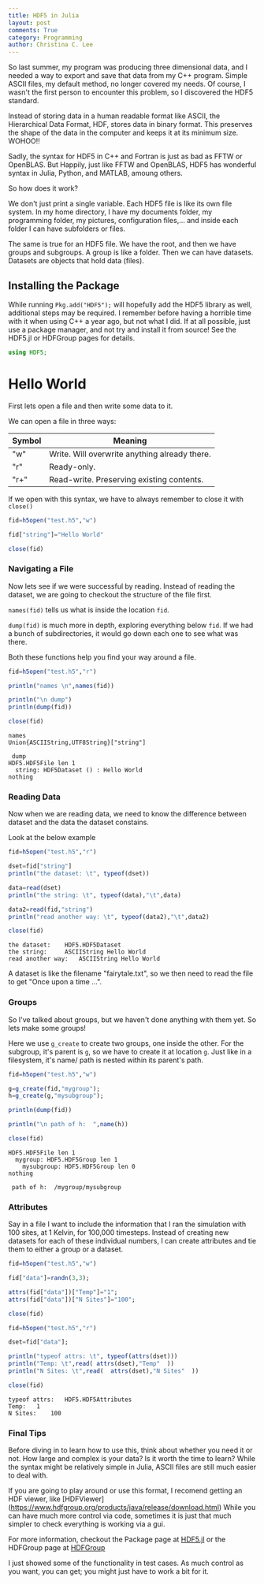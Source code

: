 ```yaml
---
title: HDF5 in Julia
layout: post
comments: True
category: Programming
author: Christina C. Lee
---
```


So last summer, my program was producing three dimensional data, and I needed a way to export and save that data from my C++ program.  Simple ASCII files, my default method, no longer covered my needs.  Of course, I wasn't the first person to encounter this problem, so I discovered the HDF5 standard.

Instead of storing data in a human readable format like ASCII, the Hierarchical Data Format, HDF, stores data in binary format.  This preserves the shape of the data in the computer and keeps it at its minimum size.  WOHOO!!

Sadly, the syntax for HDF5 in C++ and Fortran is just as bad as FFTW or OpenBLAS.  But Happily, just like FFTW and OpenBLAS, HDF5 has wonderful syntax in Julia, Python, and MATLAB, amoung others.

So how does it work?

We don't just print a single variable.  Each HDF5 file is like its own file system.  In my home directory, I have my documents folder, my programming folder, my pictures, configuration files,... and inside each folder I can have subfolders or files.

The same is true for an HDF5 file.  We have the root, and then we have groups and subgroups.  A group is like a folder.  Then we can have datasets. Datasets are objects that hold data (files).


## Installing the Package

While running `Pkg.add("HDF5");` will hopefully add the HDF5 library as well, additional steps may be required.  I remember before having a horrible time with it when using C++ a year ago, but not what I did.  If at all possible, just use a package manager, and not try and install it from source! See the HDF5.jl or HDFGroup pages for details.



```julia
using HDF5;
```

# Hello World
First lets open a file and then write some data to it.

We can open a file in three ways:

|Symbol| Meaning|
|-----| ------|
|"w"| Write.  Will overwrite anything already there.|
|"r" |Ready-only.|
|"r+"| Read-write. Preserving existing contents. |

If we open with this syntax, we have to always remember to close it with `close()`


```julia
fid=h5open("test.h5","w")

fid["string"]="Hello World"

close(fid)
```

### Navigating a File

Now lets see if we were successful by reading.  Instead of reading the dataset, we are going to checkout the structure of the file first.

`names(fid)` tells us what is inside the location `fid`.

`dump(fid)` is much more in depth, exploring everything below `fid`.  If we had a bunch of subdirectories, it would go down each one to see what was there.

Both these functions help you find your way around a file.


```julia
fid=h5open("test.h5","r")

println("names \n",names(fid))

println("\n dump")
println(dump(fid))

close(fid)
```

    names
    Union{ASCIIString,UTF8String}["string"]

     dump
    HDF5.HDF5File len 1
      string: HDF5Dataset () : Hello World
    nothing


### Reading Data
Now when we are reading data, we need to know the difference between dataset and the data the dataset constains.

Look at the below example


```julia
fid=h5open("test.h5","r")

dset=fid["string"]
println("the dataset: \t", typeof(dset))

data=read(dset)
println("the string: \t", typeof(data),"\t",data)

data2=read(fid,"string")
println("read another way: \t", typeof(data2),"\t",data2)

close(fid)
```

    the dataset: 	HDF5.HDF5Dataset
    the string: 	ASCIIString	Hello World
    read another way: 	ASCIIString	Hello World


A dataset is like the filename "fairytale.txt", so we then need to read the file to get "Once upon a time ...".

### Groups
So I've talked about groups, but we haven't done anything with them yet. So lets make some groups!

Here we use `g_create` to create two groups, one inside the other.  For the subgroup, it's parent is `g`, so we have to create it at location `g`.  Just like in a filesystem, it's name/ path is nested within its parent's path.


```julia
fid=h5open("test.h5","w")

g=g_create(fid,"mygroup");
h=g_create(g,"mysubgroup");

println(dump(fid))

println("\n path of h:  ",name(h))

close(fid)
```

    HDF5.HDF5File len 1
      mygroup: HDF5.HDF5Group len 1
        mysubgroup: HDF5.HDF5Group len 0
    nothing

     path of h:  /mygroup/mysubgroup





### Attributes

Say in a file I want to include the information that I ran the simulation with 100 sites, at 1 Kelvin, for 100,000 timesteps.  Instead of creating new datasets for each of these individual numbers, I can create attributes and tie them to either a group or a dataset.


```julia
fid=h5open("test.h5","w")

fid["data"]=randn(3,3);

attrs(fid["data"])["Temp"]="1";
attrs(fid["data"])["N Sites"]="100";

close(fid)

fid=h5open("test.h5","r")

dset=fid["data"];

println("typeof attrs: \t", typeof(attrs(dset)))
println("Temp: \t",read( attrs(dset),"Temp"  ))
println("N Sites: \t",read(  attrs(dset),"N Sites"  ))

close(fid)
```

    typeof attrs: 	HDF5.HDF5Attributes
    Temp: 	1
    N Sites: 	100


### Final Tips

Before diving in to learn how to use this, think about whether you need it or not.  How large and complex is your data?  Is it worth the time to learn?  While the syntax might be relatively simple in Julia, ASCII files are still much easier to deal with.

If you are going to play around or use this format, I recomend getting an HDF viewer, like [HDFViewer] (https://www.hdfgroup.org/products/java/release/download.html) While you can have much more control via code, sometimes it is just that much simpler to check everything is working via a gui.


For more information, checkout the Package page at [HDF5.jl](https://github.com/JuliaLang/HDF5.jl) or the HDFGroup page at [HDFGroup](https://www.hdfgroup.org/)

I just showed some of the functionality in test cases.  As much control as you want, you can get; you might just have to work a bit for it.
